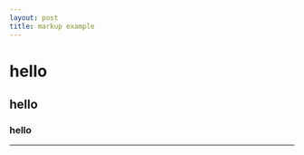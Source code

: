 ```yaml
---
layout: post
title: markup example
---
```


# hello

## hello

### hello

-----------------------------------------
